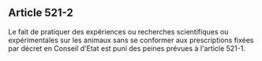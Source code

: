 Article 521-2
----
Le fait de pratiquer des expériences ou recherches scientifiques ou
expérimentales sur les animaux sans se conformer aux prescriptions fixées par
décret en Conseil d'Etat est puni des peines prévues à l'article 521-1.

